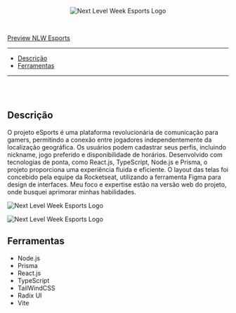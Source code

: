 <p align="center">
<img src="https://user-images.githubusercontent.com/62262162/191147968-710e4c3c-6082-4aad-949e-ba49b06ef7f8.svg" alt="Next Level Week Esports Logo"/></p>

<br>


 [Preview NLW Esports](https://chimerical-brioche-e47d77.netlify.app/)


<hr>
 
 - [Descrição](#descrição)
 - [Ferramentas](#ferramentas)

<hr>
<br>

<br>

## Descrição

O projeto eSports é uma plataforma revolucionária de comunicação para gamers, permitindo a conexão entre jogadores independentemente da localização geográfica. Os usuários podem cadastrar seus perfis, incluindo nickname, jogo preferido e disponibilidade de horários. Desenvolvido com tecnologias de ponta, como React.js, TypeScript, Node.js e Prisma, o projeto proporciona uma experiência fluida e eficiente. O layout das telas foi concebido pela equipe da Rocketseat, utilizando a ferramenta Figma para design de interfaces. Meu foco e expertise estão na versão web do projeto, onde busquei aprimorar minhas habilidades.

<p align="center">

<img src="https://user-images.githubusercontent.com/62262162/191152699-2bba0fc6-f7b4-4bd1-ab17-828d5b284929.png" alt="Next Level Week Esports Logo"/></p>
<img src="https://user-images.githubusercontent.com/62262162/191152701-f28bae8f-ed88-40cf-ae5e-78ee190be77f.png" alt="Next Level Week Esports Logo"/></p>


## Ferramentas
* Node.js
* Prisma
* React.js
* TypeScript
* TailWindCSS
* Radix UI
* Vite


